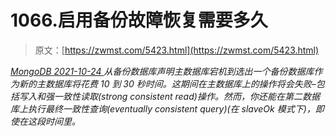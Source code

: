 <!--yml
category: 未分类
date: 0001-01-01 00:00:00
-->

# 1066.启用备份故障恢复需要多久

> 原文：[https://zwmst.com/5423.html](https://zwmst.com/5423.html)

   [ *MongoDB* ](https://zwmst.com/mongodb)*[ <time datetime="2021-10-24T23:50:02+08:00"> 2021-10-24 </time> ](https://zwmst.com/5423.html)  从备份数据库声明主数据库宕机到选出一个备份数据库作为新的主数据库将花费 10 到 30 秒时间。这期间在主数据库上的操作将会失败–包括写入和强一致性读取(strong consistent read)操作。然而，你还能在第二数据库上执行最终一致性查询(eventually consistent query)(在 slaveOk 模式下)，即使在这段时间里。*